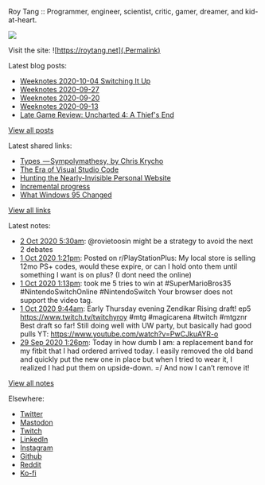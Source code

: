 Roy Tang :: Programmer, engineer, scientist, critic, gamer, dreamer, and kid-at-heart.

![](https://roytang.net/img/profile.jpg)

Visit the site: ![https://roytang.net](.Permalink)

Latest blog posts:
    

- [Weeknotes 2020-10-04 Switching It Up](https://roytang.net/2020/10/weeknotes-2020-10-04/)
- [Weeknotes 2020-09-27](https://roytang.net/2020/09/weeknotes-2020-09-27/)
- [Weeknotes 2020-09-20](https://roytang.net/2020/09/weeknotes-2020-09-20/)
- [Weeknotes 2020-09-13](https://roytang.net/2020/09/weeknotes-2020-09-13/)
- [Late Game Review: Uncharted 4: A Thief&#39;s End](https://roytang.net/2020/09/uncharted4/)

[View all posts](https://roytang.net/blog)

Latest shared links:
    

- [Types  — Sympolymathesy, by Chris Krycho](https://roytang.net/2020/09/types-sympolymathesy-by-chris-krycho/)
- [The Era of Visual Studio Code](https://roytang.net/2020/09/the-era-of-visual-studio-code/)
- [Hunting the Nearly-Invisible Personal Website](https://roytang.net/2020/08/hunting-the-nearly-invisible-personal-website/)
- [Incremental progress](https://roytang.net/2020/08/incremental-progress/)
- [What Windows 95 Changed](https://roytang.net/2020/08/what-windows-95-changed/)

[View all links](https://roytang.net/links)

Latest notes:
    

- [2 Oct 2020 5:30am](https://roytang.net/2020/10/1311901405578358785/): @rovietoosin might be a strategy to avoid the next 2 debates
- [1 Oct 2020 1:21pm](https://roytang.net/2020/10/j38fx5/): Posted on r/PlayStationPlus: My local store is selling 12mo PS+ codes, would these expire, or can I hold onto them until something I want is on plus? (I dont need the online) 
- [1 Oct 2020 1:13pm](https://roytang.net/2020/10/1311655542008377346/): took me 5 tries to win at #SuperMarioBros35 #NintendoSwitchOnline #NintendoSwitch
Your browser does not support the video tag.  
- [1 Oct 2020 9:44am](https://roytang.net/2020/10/1311602939891535872/): Early Thursday evening Zendikar Rising draft! ep5 https://www.twitch.tv/twitchyroy #mtg #magicarena #twitch #mtgznr
Best draft so far! Still doing well with UW party, but basically had good pulls
YT: https://www.youtube.com/watch?v=PwCJkuAYR-o
- [29 Sep 2020 1:26pm](https://roytang.net/2020/09/c11f9f76ed1a85539df66f3b898c45fc/): Today in how dumb I am: a replacement band for my fitbit that I had ordered arrived today. I easily removed the old band and quickly put the new one in place but when I tried to wear it, I realized I had put them on upside-down. =/ And now I can&rsquo;t remove it!

[View all notes](https://roytang.net/notes)

Elsewhere:

- [Twitter](https://twitter.com/roytang)
- [Mastodon](https://mastodon.technology/@roytang)
- [Twitch](https://twitch.tv/twitchyroy)
- [LinkedIn](https://www.linkedin.com/in/roytang)
- [Instagram](https://instagram.com/roytang0400)
- [Github](https://github.com/roytang)
- [Reddit](https://reddit.com/u/hungryroy)
- [Ko-fi](https://ko-fi.com/roytang)